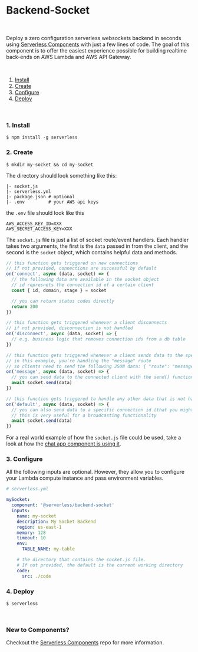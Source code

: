 # Backend-Socket

&nbsp;

Deploy a zero configuration serverless websockets backend in seconds using [Serverless Components](https://github.com/serverless/components) with just a few lines of code. The goal of this component is to offer the easiest experience possible for building realtime back-ends on AWS Lambda and AWS API Gateway.

&nbsp;

1. [Install](#1-install)
2. [Create](#2-create)
3. [Configure](#3-configure)
4. [Deploy](#4-deploy)

&nbsp;

### 1. Install

```console
$ npm install -g serverless
```

### 2. Create

```console
$ mkdir my-socket && cd my-socket
```

The directory should look something like this:

```
|- socket.js
|- serverless.yml
|- package.json # optional
|- .env         # your AWS api keys
```

the `.env` file should look like this

```
AWS_ACCESS_KEY_ID=XXX
AWS_SECRET_ACCESS_KEY=XXX
```

The `socket.js` file is just a list of socket route/event handlers. Each handler takes two arguments, the first is the `data` passed in from the client, and the second is the `socket` object, which contains helpful data and methods.

```js
// this function gets triggered on new connections
// if not provided, connections are successful by default
on('connect', async (data, socket) => {
  // the following data are available in the socket object
  // id represnets the connection id of a certain client
  const { id, domain, stage } = socket

  // you can return status codes directly
  return 200
})

// this function gets triggered whenever a client disconnects
// if not provided, disconnection is not handled
on('disconnect', async (data, socket) => {
  // e.g. business logic that removes connection ids from a db table
})

// this function gets triggered whenever a client sends data to the specified route
// in this example, you're handling the "message" route
// so clients need to send the following JSON data: { "route": "message", "data": { "foo": "bar" } }
on('message', async (data, socket) => {
  // you can send data to the connected client with the send() function
  await socket.send(data)
})

// this function gets triggered to handle any other data that is not handled above
on('default', async (data, socket) => {
  // you can also send data to a specific connection id (that you might have saved in a table)
  // this is very useful for a broadcasting functionality
  await socket.send(data)
})
```

For a real world example of how the `socket.js` file could be used, take a look at how the [chat app component is using it](https://github.com/serverless-components/chat-app/blob/master/backend/socket.js).

### 3. Configure

All the following inputs are optional. However, they allow you to configure your Lambda compute instance and pass environment variables.

```yml
# serverless.yml

mySocket:
  component: '@serverless/backend-socket'
  inputs:
    name: my-socket
    description: My Socket Backend
    region: us-east-1
    memory: 128
    timeout: 10
    env:
      TABLE_NAME: my-table

    # the directory that contains the socket.js file.
    # If not provided, the default is the current working directory
    code:
      src: ./code
```

### 4. Deploy

```console
$ serverless
```

&nbsp;

### New to Components?

Checkout the [Serverless Components](https://github.com/serverless/components) repo for more information.
